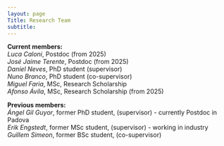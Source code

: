 ```yaml
---
layout: page
Title: Research Team
subtitle:
---
```


**Current members:** \
*Luca Caloni*, Postdoc (from 2025)\
*José Jaime Terente*, Postdoc (from 2025)\
*Daniel Neves*, PhD student (supervisor)\
*Nuno Branco*, PhD student (co-supervisor)\
*Miguel Faria*, MSc, Research Scholarship \
*Afonso Ávila*, MSc, Research Scholarship (from 2025)


**Previous members:** \
*Ángel Gil Guyor*, former PhD student, (supervisor) - currently Postdoc in Padova\
*Erik Engstedt*, former MSc student, (supervisor) - working in industry\
*Guillem Simeon*, former BSc student, (co-supervisor)




